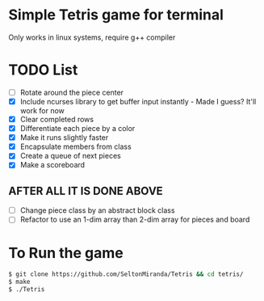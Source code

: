 # Simple Tetris game for terminal

Only works in linux systems, require g++ compiler

# TODO List
- [ ] Rotate around the piece center
- [x] Include ncurses library to get buffer input instantly - Made I guess? It'll work for now
- [x] Clear completed rows
- [x] Differentiate each piece by a color 
- [x] Make it runs slightly faster
- [x] Encapsulate members from class 
- [x] Create a queue of next pieces
- [x] Make a scoreboard

## AFTER ALL IT IS DONE ABOVE
- [ ] Change piece class by an abstract block class
- [ ] Refactor to use an 1-dim array than 2-dim array for pieces and board

# To Run the game
```bash
$ git clone https://github.com/SeltonMiranda/Tetris && cd tetris/
$ make
$ ./Tetris
```
